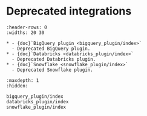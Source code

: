 # Deprecated integrations

```{list-table}
:header-rows: 0
:widths: 20 30

* - {doc}`BigQuery plugin <bigquery_plugin/index>`
  - Deprecated BigQuery plugin.
* - {doc}`Databricks <databricks_plugin/index>`
  - Deprecated Databricks plugin.
* - {doc}`Snowflake <snowflake_plugin/index>`
  - Deprecated Snowflake plugin.
```

```{toctree}
:maxdepth: 1
:hidden:

bigquery_plugin/index
databricks_plugin/index
snowflake_plugin/index
```
